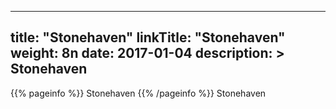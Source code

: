 
---
title: "Stonehaven"
linkTitle: "Stonehaven"
weight: 8n
date: 2017-01-04
description: >
 Stonehaven
---

{{% pageinfo %}}
Stonehaven
{{% /pageinfo %}}
Stonehaven
